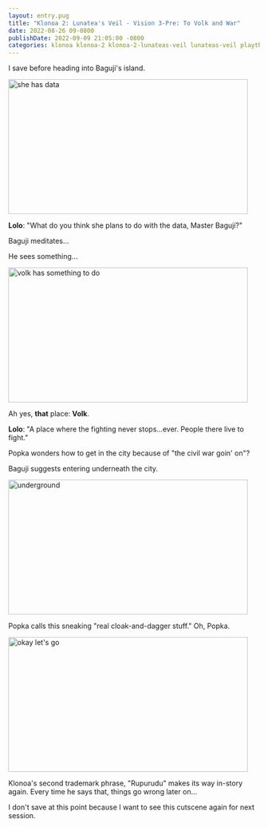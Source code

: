 ```yaml
---
layout: entry.pug
title: "Klonoa 2: Lunatea's Veil - Vision 3-Pre: To Volk and War"
date: 2022-08-26 09-0800
publishDate: 2022-09-09 21:05:00 -0800
categories: klonoa klonoa-2 klonoa-2-lunateas-veil lunateas-veil playthroughs
---
```


I save before heading into Baguji's island.

<img src="https://i.imgur.com/nbg1OjM.jpg" alt="she has data" id="hd-liveblog" width="480" height="270" />

**Lolo**: "What do you think she plans to do with the data, Master Baguji?"

Baguji meditates...

He sees something...

<img src="https://i.imgur.com/jE9mOTJ.jpg" alt="volk has something to do" id="hd-liveblog" width="480" height="270" />

Ah yes, **that** place: **Volk**.

**Lolo**: "A place where the fighting never stops...ever. People there live to fight."

Popka wonders how to get in the city because of "the civil war goin' on"?

Baguji suggests entering underneath the city.

<img src="https://i.imgur.com/FBcRTwA.jpg" alt="underground" id="hd-liveblog" width="480" height="270" />

Popka calls this sneaking "real cloak-and-dagger stuff." Oh, Popka.

<img src="https://i.imgur.com/ZX9l4rd.jpg" alt="okay let's go" id="hd-liveblog" width="480" height="270" />

Klonoa's second trademark phrase, "Rupurudu" makes its way in-story again. Every time he says that, things go wrong later on...

I don't save at this point because I want to see this cutscene again for next session.